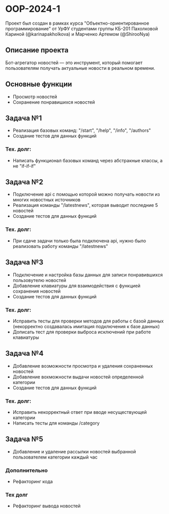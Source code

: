 # OOP-2024-1
Проект был создан в рамках курса "Объектно-ориентированное программирование" от УрФУ студентами группы КБ-201 Пахолковой Кариной (@karinapakholkova) и Марченко Артемом (@ShirooNya)

## Описание проекта

Бот-агрегатор новостей — это инструмент, который помогает пользователям получать актуальные новости в реальном времени.

## Основные функции
- Просмотр новостей
- Сохранение понравишихся новостей

## Задача №1
- Реализация базовых команд: "/start", "/help", "/info", "/authors"
- Создание тестов для данных функций

### Тех. долг:
- Написать функционал базовых команд через абстракные классы, а не "if-if-if"
  
## Задача №2
- Подключение api с помощью которой можно получать новости из многих новостных источников
- Реализация команды "/latestnews", которая выводит последние 5 новостей 
- Создание тестов для данных функций

### Тех. долг:
- При сдаче задачи только была подключена api, нужно было реализовать работу команды "/latestnews"

## Задача №3
- Подключение и настройка базы данных для записи понравившихся пользовутелю новостей
- Добавление клавиатуры для взаимодействия с функцией сохранения новостей
- Создание тестов для данных функций

### Тех. долг:
- Исправить тесты для проверки методов для работы с базой данных (некорректно создавалась имитация подключения к базе данных)
- Дописать тест для проверки выброса исключений при работе клавиатуры

## Задача №4
- Добавление возможности просмотра и удаления сохраненных новостей
- Добавление вохможности выдачи новостей определенной категории
- Создание тестов для данных функций

### Тех. долг:
- Исправить некорректный ответ при вводе несуществующей категории
- Написать тесты для команды /category

## Задача №5
- Добавление и удаление рассылки новостей выбранной пользователем категории каждый час

### Дополнительно
- Рефакторинг кода

### Тех долг
- Рефакторинг вывода новостей
  
